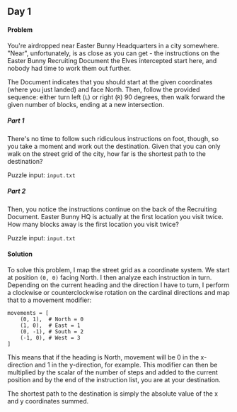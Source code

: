 ## Day 1

#### Problem
You're airdropped near Easter Bunny Headquarters in a city somewhere. "Near", unfortunately, is as close as you can get - the instructions on the Easter Bunny Recruiting Document the Elves intercepted start here, and nobody had time to work them out further.

The Document indicates that you should start at the given coordinates (where you just landed) and face North. Then, follow the provided sequence: either turn left (`L`) or right (`R`) 90 degrees, then walk forward the given number of blocks, ending at a new intersection.

##### Part 1
There's no time to follow such ridiculous instructions on foot, though, so you take a moment and work out the destination. Given that you can only walk on the street grid of the city, how far is the shortest path to the destination?

Puzzle input: `input.txt`

##### Part 2
Then, you notice the instructions continue on the back of the Recruiting Document. Easter Bunny HQ is actually at the first location you visit twice. How many blocks away is the first location you visit twice?

Puzzle input: `input.txt`

#### Solution
To solve this problem, I map the street grid as a coordinate system. We start at position `(0, 0)` facing North. I then analyze each instruction in turn. Depending on the current heading and the direction I have to turn, I perform a clockwise or counterclockwise rotation on the cardinal directions and map that to a movement modifier:

    movements = [
        (0, 1),  # North = 0
        (1, 0),  # East = 1
        (0, -1), # South = 2
        (-1, 0), # West = 3
    ]

This means that if the heading is North, movement will be 0 in the x-direction and 1 in the y-direction, for example. This modifier can then be multiplied by the scalar of the number of steps and added to the current position and by the end of the instruction list, you are at your destination.

The shortest path to the destination is simply the absolute value of the x and y coordinates summed.
